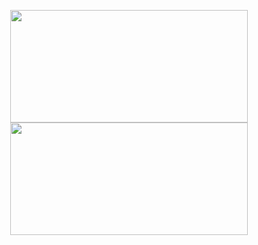 <p align="center">
<a href="https://github.com/musmuliadi26">
  <img height="180em" width="380em" src="https://github-readme-stats-eight-theta.vercel.app/api?username=musmuliadi26&show_icons=true&theme=algolia&include_all_commits=true&count_private=true"/>
  <img height="180em" width="380em" src="https://github-readme-stats-eight-theta.vercel.app/api/top-langs/?username=musmuliadi26&layout=compact&langs_count=8&theme=algolia"/>
</a>
</p>
<!-- 
**smbrang/smbrang** is a ✨ _special_ ✨ repository because its `README.md` (this file) appears on your GitHub profile.

Here are some ideas to get you started:

- 🔭 I’m currently working on ...
- 🌱 I’m currently learning ...
- 👯 I’m looking to collaborate on ...
- 🤔 I’m looking for help with ...
- 💬 Ask me about ...
- 📫 How to reach me: ...
- 😄 Pronouns: ...
- ⚡ Fun fact: ...
 -->
